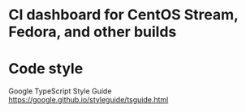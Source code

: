 # CI dashboard for CentOS Stream, Fedora, and other builds

# Code style

Google TypeScript Style Guide https://google.github.io/styleguide/tsguide.html
